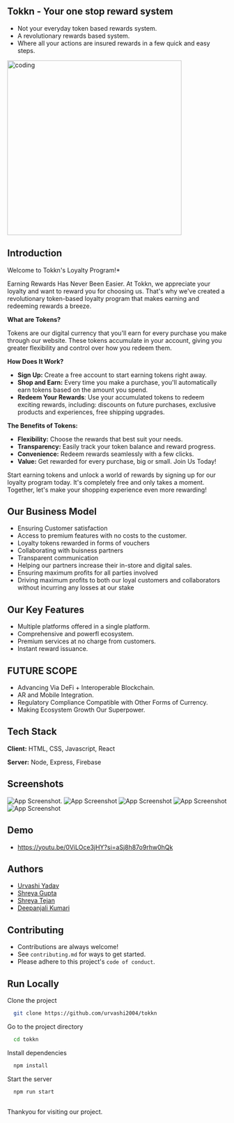 ## Tokkn - Your one stop reward system
* Not your everyday token based rewards system.  
* A revolutionary rewards based system.   
* Where all your actions are insured rewards in a few quick and easy steps.

<img  align="center" alt="coding" width="400" src="https://github.com/urvashi2004/tokkn/blob/InnovateXProject/src/assets/Tokkn.jpg" alt="Logo" /> </p> 

## Introduction

Welcome to Tokkn's Loyalty Program!*    

Earning Rewards Has Never Been Easier.
At Tokkn, we appreciate your loyalty and want to reward you for choosing us. That's why we've created a revolutionary token-based loyalty program that makes earning and redeeming rewards a breeze.

**What are Tokens?**

Tokens are our digital currency that you'll earn for every purchase you make through our website. These tokens accumulate in your account, giving you greater flexibility and control over how you redeem them.

**How Does It Work?**

* **Sign Up:** Create a free account to start earning tokens right away.
* **Shop and Earn:** Every time you make a purchase, you'll automatically earn tokens based on the amount you spend.  
* **Redeem Your Rewards**: Use your accumulated tokens to redeem exciting rewards, including: discounts on future purchases, exclusive products and experiences, free shipping upgrades.


**The Benefits of Tokens:**

* **Flexibility:** Choose the rewards that best suit your needs.
* **Transparency:** Easily track your token balance and reward progress.
* **Convenience:** Redeem rewards seamlessly with a few clicks.  
* **Value:** Get rewarded for every purchase, big or small.
Join Us Today!

Start earning tokens and unlock a world of rewards by signing up for our loyalty program today. It's completely free and only takes a moment.
Together, let's make your shopping experience even more rewarding!

## Our Business Model 
* Ensuring Customer satisfaction
* Access to premium features with no costs to the customer.
* Loyalty tokens rewarded in forms of vouchers
* Collaborating with buisness partners
* Transparent communication
* Helping our partners increase their in-store and digital sales.
* Ensuring maximum profits for all parties involved
* Driving maximum profits to both our loyal customers and collaborators without incurring any losses at our stake

## Our Key Features

* Multiple platforms offered in a single platform.  
* Comprehensive and powerfl ecosystem.  
* Premium services at no charge from customers.
* Instant reward issuance.


## FUTURE SCOPE

- Advancing Via DeFi + Interoperable Blockchain.  
- AR and Mobile Integration.  
- Regulatory Compliance Compatible with Other Forms of Currency.  
- Making Ecosystem Growth Our Superpower.


## Tech Stack

**Client:** HTML, CSS, Javascript, React

**Server:** Node, Express, Firebase


## Screenshots

![App Screenshot](https://github.com/urvashi2004/tokkn/blob/InnovateXProject/src/assets/Screenshot%202024-07-21%20094010.png).
![App Screenshot](https://github.com/urvashi2004/tokkn/blob/InnovateXProject/src/assets/Screenshot%202024-07-21%20094157.png)
![App Screenshot](https://github.com/urvashi2004/tokkn/blob/InnovateXProject/src/assets/Screenshot%202024-07-21%20094237.png)
![App Screenshot](https://github.com/urvashi2004/tokkn/blob/InnovateXProject/src/assets/Screenshot%202024-07-21%20094356.png)
![App Screenshot](https://github.com/urvashi2004/tokkn/blob/InnovateXProject/src/assets/Screenshot%202024-07-21%20094806.png)


## Demo

- https://youtu.be/0ViLOce3jHY?si=aSj8h87o9rhw0hQk


## Authors

- [Urvashi Yadav](https://github.com/urvashi2004)
- [Shreya Gupta](https://github.com/Shreyaa173)
- [Shreya Tejan]()
- [Deepanjali Kumari]()


## Contributing

- Contributions are always welcome!  
- See `contributing.md` for ways to get started.  
- Please adhere to this project's `code of conduct`.


## Run Locally

Clone the project

```bash
  git clone https://github.com/urvashi2004/tokkn
```

Go to the project directory

```bash
  cd tokkn
```

Install dependencies

```bash
  npm install
```

Start the server

```bash
  npm run start
```

##
Thankyou for visiting our project. 
